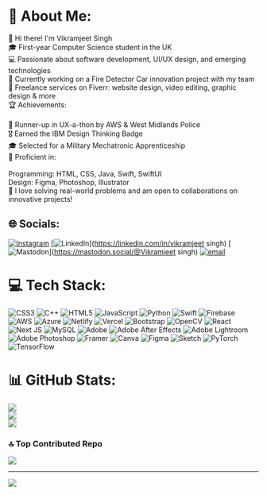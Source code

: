 # 💫 About Me:
👋 Hi there! I'm Vikramjeet Singh<br>🎓 First-year Computer Science student in the UK<br>💻 Passionate about software development, UI/UX design, and emerging technologies<br>🚀 Currently working on a Fire Detector Car innovation project with my team<br>💼 Freelance services on Fiverr: website design, video editing, graphic design & more<br>🏆 Achievements:<br><br>🥈 Runner-up in UX-a-thon by AWS & West Midlands Police<br>🎖 Earned the IBM Design Thinking Badge<br>🎓 Selected for a Military Mechatronic Apprenticeship<br>🔧 Proficient in:<br><br>Programming: HTML, CSS, Java, Swift, SwiftUI<br>Design: Figma, Photoshop, Illustrator<br>🌟 I love solving real-world problems and am open to collaborations on innovative projects!


## 🌐 Socials:
[![Instagram](https://img.shields.io/badge/Instagram-%23E4405F.svg?logo=Instagram&logoColor=white)](https://instagram.com/vikramjeet_singh0096) [![LinkedIn](https://img.shields.io/badge/LinkedIn-%230077B5.svg?logo=linkedin&logoColor=white)](https://linkedin.com/in/vikramjeet singh) [![Mastodon](https://img.shields.io/badge/-MASTODON-%232B90D9?logo=mastodon&logoColor=white)](https://mastodon.social/@Vikramjeet singh) [![email](https://img.shields.io/badge/Email-D14836?logo=gmail&logoColor=white)](mailto:vikramjeetsinghs341@gmail.com) 

# 💻 Tech Stack:
![CSS3](https://img.shields.io/badge/css3-%231572B6.svg?style=for-the-badge&logo=css3&logoColor=white) ![C++](https://img.shields.io/badge/c++-%2300599C.svg?style=for-the-badge&logo=c%2B%2B&logoColor=white) ![HTML5](https://img.shields.io/badge/html5-%23E34F26.svg?style=for-the-badge&logo=html5&logoColor=white) ![JavaScript](https://img.shields.io/badge/javascript-%23323330.svg?style=for-the-badge&logo=javascript&logoColor=%23F7DF1E) ![Python](https://img.shields.io/badge/python-3670A0?style=for-the-badge&logo=python&logoColor=ffdd54) ![Swift](https://img.shields.io/badge/swift-F54A2A?style=for-the-badge&logo=swift&logoColor=white) ![Firebase](https://img.shields.io/badge/firebase-%23039BE5.svg?style=for-the-badge&logo=firebase) ![AWS](https://img.shields.io/badge/AWS-%23FF9900.svg?style=for-the-badge&logo=amazon-aws&logoColor=white) ![Azure](https://img.shields.io/badge/azure-%230072C6.svg?style=for-the-badge&logo=microsoftazure&logoColor=white) ![Netlify](https://img.shields.io/badge/netlify-%23000000.svg?style=for-the-badge&logo=netlify&logoColor=#00C7B7) ![Vercel](https://img.shields.io/badge/vercel-%23000000.svg?style=for-the-badge&logo=vercel&logoColor=white) ![Bootstrap](https://img.shields.io/badge/bootstrap-%238511FA.svg?style=for-the-badge&logo=bootstrap&logoColor=white) ![OpenCV](https://img.shields.io/badge/opencv-%23white.svg?style=for-the-badge&logo=opencv&logoColor=white) ![React](https://img.shields.io/badge/react-%2320232a.svg?style=for-the-badge&logo=react&logoColor=%2361DAFB) ![Next JS](https://img.shields.io/badge/Next-black?style=for-the-badge&logo=next.js&logoColor=white) ![MySQL](https://img.shields.io/badge/mysql-4479A1.svg?style=for-the-badge&logo=mysql&logoColor=white) ![Adobe](https://img.shields.io/badge/adobe-%23FF0000.svg?style=for-the-badge&logo=adobe&logoColor=white) ![Adobe After Effects](https://img.shields.io/badge/Adobe%20After%20Effects-9999FF.svg?style=for-the-badge&logo=Adobe%20After%20Effects&logoColor=white) ![Adobe Lightroom](https://img.shields.io/badge/Adobe%20Lightroom-31A8FF.svg?style=for-the-badge&logo=Adobe%20Lightroom&logoColor=white) ![Adobe Photoshop](https://img.shields.io/badge/adobe%20photoshop-%2331A8FF.svg?style=for-the-badge&logo=adobe%20photoshop&logoColor=white) ![Framer](https://img.shields.io/badge/Framer-black?style=for-the-badge&logo=framer&logoColor=blue) ![Canva](https://img.shields.io/badge/Canva-%2300C4CC.svg?style=for-the-badge&logo=Canva&logoColor=white) ![Figma](https://img.shields.io/badge/figma-%23F24E1E.svg?style=for-the-badge&logo=figma&logoColor=white) ![Sketch](https://img.shields.io/badge/Sketch-FFB387?style=for-the-badge&logo=sketch&logoColor=black) ![PyTorch](https://img.shields.io/badge/PyTorch-%23EE4C2C.svg?style=for-the-badge&logo=PyTorch&logoColor=white) ![TensorFlow](https://img.shields.io/badge/TensorFlow-%23FF6F00.svg?style=for-the-badge&logo=TensorFlow&logoColor=white)
# 📊 GitHub Stats:
![](https://github-readme-stats.vercel.app/api?username=vikramjeet-pixel&theme=dark&hide_border=false&include_all_commits=true&count_private=true)<br/>
![](https://github-readme-streak-stats.herokuapp.com/?user=vikramjeet-pixel&theme=dark&hide_border=false)<br/>
![](https://github-readme-stats.vercel.app/api/top-langs/?username=vikramjeet-pixel&theme=dark&hide_border=false&include_all_commits=true&count_private=true&layout=compact)

### 🔝 Top Contributed Repo
![](https://github-contributor-stats.vercel.app/api?username=vikramjeet-pixel&limit=5&theme=dark&combine_all_yearly_contributions=true)

---
[![](https://visitcount.itsvg.in/api?id=vikramjeet-pixel&icon=3&color=1)](https://visitcount.itsvg.in)

<!-- Proudly created with GPRM ( https://gprm.itsvg.in ) -->
